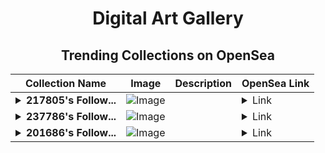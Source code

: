 <div align="center">

# Digital Art Gallery

## Trending Collections on OpenSea

| Collection Name                       | Image                                                                                     | Description                       | OpenSea Link                                                                                          |
|---------------------------------------|-------------------------------------------------------------------------------------------|-----------------------------------|--------------------------------------------------------------------------------------------------------|
| **<details><summary>217805's Follow...</summary>217805's Follower</details>** | ![Image](https://i.seadn.io/s/raw/files/19f9f090920392cc3650cbdf4361755b.png?w=500&auto=format?w=200&auto=format) |  | <details><summary>Link</summary>[217805's Follower](https://opensea.io/collection/217805-s-follower)</details> |
| **<details><summary>237786's Follow...</summary>237786's Follower</details>** | ![Image](https://i.seadn.io/s/raw/files/19f9f090920392cc3650cbdf4361755b.png?w=500&auto=format?w=200&auto=format) |  | <details><summary>Link</summary>[237786's Follower](https://opensea.io/collection/237786-s-follower)</details> |
| **<details><summary>201686's Follow...</summary>201686's Follower</details>** | ![Image](https://i.seadn.io/s/raw/files/19f9f090920392cc3650cbdf4361755b.png?w=500&auto=format?w=200&auto=format) |  | <details><summary>Link</summary>[201686's Follower](https://opensea.io/collection/201686-s-follower)</details> |

</div>